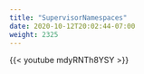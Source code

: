 ```yaml
---
title: "SupervisorNamespaces"
date: 2020-10-12T20:02:44-07:00
weight: 2325
---
```

{{< youtube mdyRNTh8YSY >}}
